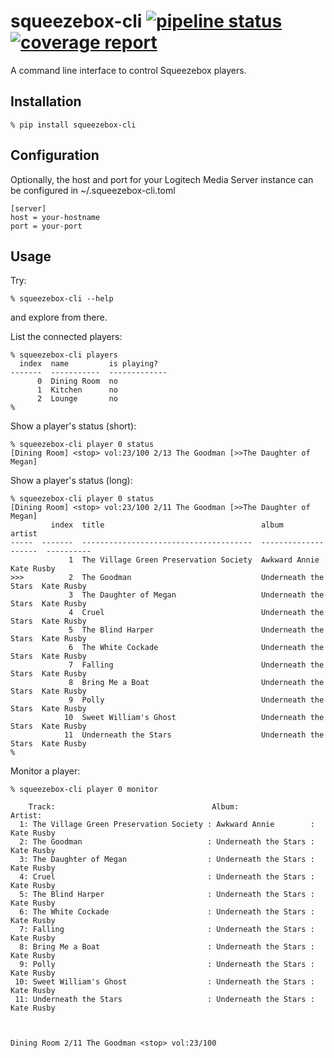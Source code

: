 # squeezebox-cli [![pipeline status](https://gitlab.com/OldIronHorse/squeezebox-cli/badges/master/pipeline.svg)](https://gitlab.com/OldIronHorse/squeezebox-cli/-/commits/master) [![coverage report](https://gitlab.com/OldIronHorse/squeezebox-cli/badges/master/coverage.svg)](https://gitlab.com/OldIronHorse/squeezebox-cli/-/commits/master)


A command line interface to control Squeezebox players.

## Installation

```
% pip install squeezebox-cli
```

## Configuration

Optionally, the host and port for your Logitech Media Server instance can be configured in ~/.squeezebox-cli.toml

```
[server]
host = your-hostname
port = your-port
```

## Usage

Try:

```
% squeezebox-cli --help
```

and explore from there.

List the connected players:
```
% squeezebox-cli players
  index  name         is playing?
-------  -----------  -------------
      0  Dining Room  no
      1  Kitchen      no
      2  Lounge       no
%
```

Show a player's status (short):
```
% squeezebox-cli player 0 status
[Dining Room] <stop> vol:23/100 2/13 The Goodman [>>The Daughter of Megan]
```

Show a player's status (long):
```
% squeezebox-cli player 0 status
[Dining Room] <stop> vol:23/100 2/11 The Goodman [>>The Daughter of Megan]
         index  title                                   album                 artist
-----  -------  --------------------------------------  --------------------  ----------
             1  The Village Green Preservation Society  Awkward Annie         Kate Rusby
>>>          2  The Goodman                             Underneath the Stars  Kate Rusby
             3  The Daughter of Megan                   Underneath the Stars  Kate Rusby
             4  Cruel                                   Underneath the Stars  Kate Rusby
             5  The Blind Harper                        Underneath the Stars  Kate Rusby
             6  The White Cockade                       Underneath the Stars  Kate Rusby
             7  Falling                                 Underneath the Stars  Kate Rusby
             8  Bring Me a Boat                         Underneath the Stars  Kate Rusby
             9  Polly                                   Underneath the Stars  Kate Rusby
            10  Sweet William's Ghost                   Underneath the Stars  Kate Rusby
            11  Underneath the Stars                    Underneath the Stars  Kate Rusby
%
```

Monitor a player:

```
% squeezebox-cli player 0 monitor
```

```
    Track:                                   Album:                 Artist:
  1: The Village Green Preservation Society : Awkward Annie        : Kate Rusby
  2: The Goodman                            : Underneath the Stars : Kate Rusby
  3: The Daughter of Megan                  : Underneath the Stars : Kate Rusby
  4: Cruel                                  : Underneath the Stars : Kate Rusby
  5: The Blind Harper                       : Underneath the Stars : Kate Rusby
  6: The White Cockade                      : Underneath the Stars : Kate Rusby
  7: Falling                                : Underneath the Stars : Kate Rusby
  8: Bring Me a Boat                        : Underneath the Stars : Kate Rusby
  9: Polly                                  : Underneath the Stars : Kate Rusby
 10: Sweet William's Ghost                  : Underneath the Stars : Kate Rusby
 11: Underneath the Stars                   : Underneath the Stars : Kate Rusby



Dining Room 2/11 The Goodman <stop> vol:23/100
```
